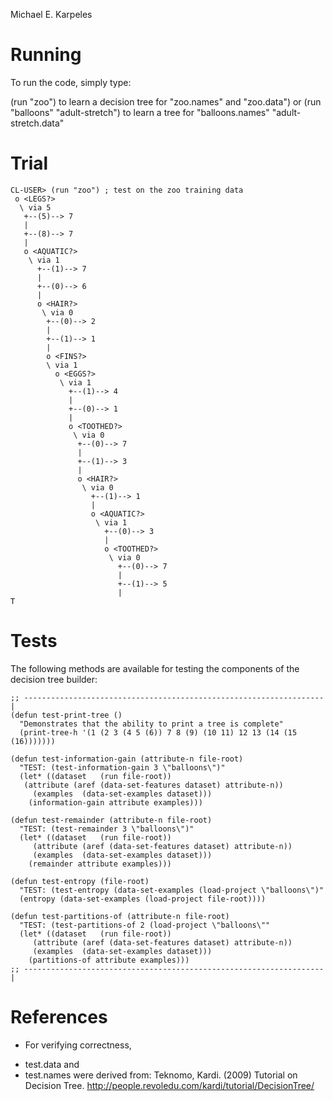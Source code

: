 Michael E. Karpeles

Running
=======

To run the code, simply type:

(run "zoo") to learn a decision tree for "zoo.names" and "zoo.data")
or
(run "balloons" "adult-stretch") to learn a tree for "balloons.names" "adult-stretch.data"


Trial
=====

    CL-USER> (run "zoo") ; test on the zoo training data
     o <LEGS?>
      \ via 5
       +--(5)--> 7
       |
       +--(8)--> 7
       |
       o <AQUATIC?>
        \ via 1
          +--(1)--> 7
          |
          +--(0)--> 6
          |
          o <HAIR?>
           \ via 0
            +--(0)--> 2
            |
            +--(1)--> 1
            |
            o <FINS?>
            \ via 1
              o <EGGS?>
               \ via 1
                 +--(1)--> 4
                 |
                 +--(0)--> 1
                 |
                 o <TOOTHED?>
                  \ via 0
                   +--(0)--> 7
                   |
                   +--(1)--> 3
                   |
                   o <HAIR?>
                    \ via 0
                      +--(1)--> 1
                      |
                      o <AQUATIC?>
                       \ via 1
                         +--(0)--> 3
                         |
                         o <TOOTHED?>
                          \ via 0
                            +--(0)--> 7
                            |
                            +--(1)--> 5
                            |
    T


Tests 
===== 

The following methods are available for testing the components of the
decision tree builder:

    ;; -------------------------------------------------------------------|
    (defun test-print-tree ()
      "Demonstrates that the ability to print a tree is complete"
      (print-tree-h '(1 (2 3 (4 5 (6)) 7 8 (9) (10 11) 12 13 (14 (15 (16)))))))
    
    (defun test-information-gain (attribute-n file-root)
      "TEST: (test-information-gain 3 \"balloons\")"
      (let* ((dataset   (run file-root))
       (attribute (aref (data-set-features dataset) attribute-n))
    	 (examples  (data-set-examples dataset))) 
        (information-gain attribute examples)))
    
    (defun test-remainder (attribute-n file-root)
      "TEST: (test-remainder 3 \"balloons\")"
      (let* ((dataset   (run file-root))
    	 (attribute (aref (data-set-features dataset) attribute-n))
    	 (examples  (data-set-examples dataset)))
        (remainder attribute examples)))
    
    (defun test-entropy (file-root)
      "TEST: (test-entropy (data-set-examples (load-project \"balloons\")"
      (entropy (data-set-examples (load-project file-root))))
    
    (defun test-partitions-of (attribute-n file-root)
      "TEST: (test-partitions-of 2 (load-project \"balloons\""
      (let* ((dataset   (run file-root))
    	 (attribute (aref (data-set-features dataset) attribute-n))
    	 (examples  (data-set-examples dataset))) 
        (partitions-of attribute examples)))
    ;; -------------------------------------------------------------------|


References
==========
* For verifying correctness, 
- test.data and 
- test.names 
were derived from:
Teknomo, Kardi. (2009) Tutorial on Decision Tree.
http://people.revoledu.com/kardi/tutorial/DecisionTree/
